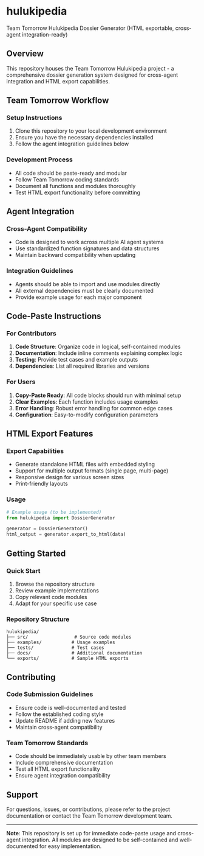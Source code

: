 # hulukipedia
Team Tomorrow Hulukipedia Dossier Generator (HTML exportable, cross-agent integration-ready)

## Overview
This repository houses the Team Tomorrow Hulukipedia project - a comprehensive dossier generation system designed for cross-agent integration and HTML export capabilities.

## Team Tomorrow Workflow

### Setup Instructions
1. Clone this repository to your local development environment
2. Ensure you have the necessary dependencies installed
3. Follow the agent integration guidelines below

### Development Process
- All code should be paste-ready and modular
- Follow Team Tomorrow coding standards
- Document all functions and modules thoroughly
- Test HTML export functionality before committing

## Agent Integration

### Cross-Agent Compatibility
- Code is designed to work across multiple AI agent systems
- Use standardized function signatures and data structures
- Maintain backward compatibility when updating

### Integration Guidelines
- Agents should be able to import and use modules directly
- All external dependencies must be clearly documented
- Provide example usage for each major component

## Code-Paste Instructions

### For Contributors
1. **Code Structure**: Organize code in logical, self-contained modules
2. **Documentation**: Include inline comments explaining complex logic
3. **Testing**: Provide test cases and example outputs
4. **Dependencies**: List all required libraries and versions

### For Users
1. **Copy-Paste Ready**: All code blocks should run with minimal setup
2. **Clear Examples**: Each function includes usage examples
3. **Error Handling**: Robust error handling for common edge cases
4. **Configuration**: Easy-to-modify configuration parameters

## HTML Export Features

### Export Capabilities
- Generate standalone HTML files with embedded styling
- Support for multiple output formats (single page, multi-page)
- Responsive design for various screen sizes
- Print-friendly layouts

### Usage
```python
# Example usage (to be implemented)
from hulukipedia import DossierGenerator

generator = DossierGenerator()
html_output = generator.export_to_html(data)
```

## Getting Started

### Quick Start
1. Browse the repository structure
2. Review example implementations
3. Copy relevant code modules
4. Adapt for your specific use case

### Repository Structure
```
hulukipedia/
├── src/                 # Source code modules
├── examples/           # Usage examples
├── tests/              # Test cases
├── docs/               # Additional documentation
└── exports/            # Sample HTML exports
```

## Contributing

### Code Submission Guidelines
- Ensure code is well-documented and tested
- Follow the established coding style
- Update README if adding new features
- Maintain cross-agent compatibility

### Team Tomorrow Standards
- Code should be immediately usable by other team members
- Include comprehensive documentation
- Test all HTML export functionality
- Ensure agent integration compatibility

## Support

For questions, issues, or contributions, please refer to the project documentation or contact the Team Tomorrow development team.

---

**Note**: This repository is set up for immediate code-paste usage and cross-agent integration. All modules are designed to be self-contained and well-documented for easy implementation.
